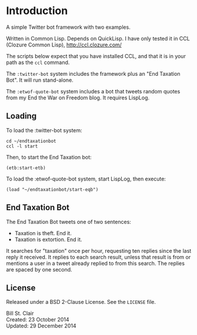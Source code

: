 Introduction
============

A simple Twitter bot framework with two examples.

Written in Common Lisp. Depends on QuickLisp. I have only tested it in
CCL (Clozure Common Lisp), http://ccl.clozure.com/

The scripts below expect that you have installed CCL, and that it is
in your path as the `ccl` command.

The `:twitter-bot` system includes the framework plus an "End Taxation
Bot". It will run stand-alone.

The `:etwof-quote-bot` system includes a bot that tweets random quotes
from my End the War on Freedom blog. It requires LispLog.

Loading
-------

To load the :twitter-bot system:

    cd ~/endtaxationbot
    ccl -l start

Then, to start the End Taxation bot:

    (etb:start-etb)

To load the :etwof-quote-bot system, start LispLog, then execute:

    (load "~/endtaxationbot/start-eqb")

End Taxation Bot
----------------

The End Taxation Bot tweets one of two sentences:

* Taxation is theft. End it.
* Taxation is extortion. End it.

It searches for "taxation" once per hour, requesting ten replies since
the last reply it received. It replies to each search result, unless
that result is from or mentions a user in a tweet already replied to
from this search. The replies are spaced by one second.

License
-------

Released under a BSD 2-Clause License. See the `LICENSE` file.

Bill St. Clair<br/>
Created: 23 October 2014<br/>
Updated: 29 December 2014